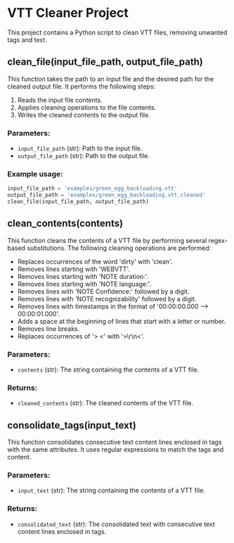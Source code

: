 # VTT Cleaner Project

This project contains a Python script to clean VTT files, removing unwanted tags and text.

## clean_file(input_file_path, output_file_path)

This function takes the path to an input file and the desired path for the cleaned output file. It performs the following steps:

1. Reads the input file contents.
2. Applies cleaning operations to the file contents.
3. Writes the cleaned contents to the output file.

### Parameters:
- `input_file_path` (str): Path to the input file.
- `output_file_path` (str): Path to the output file.

### Example usage:
```python
input_file_path = 'examples/green_egg_backloading.vtt'
output_file_path = 'examples/green_egg_backloading.vtt.cleaned'
clean_file(input_file_path, output_file_path)
```

## clean_contents(contents)

This function cleans the contents of a VTT file by performing several regex-based substitutions. The following cleaning operations are performed:

- Replaces occurrences of the word 'dirty' with 'clean'.
- Removes lines starting with 'WEBVTT'.
- Removes lines starting with 'NOTE duration:'.
- Removes lines starting with 'NOTE language:'.
- Removes lines with 'NOTE Confidence:' followed by a digit.
- Removes lines with 'NOTE recognizability' followed by a digit.
- Removes lines with timestamps in the format of '00:00:00.000 --> 00:00:01.000'.
- Adds a space at the beginning of lines that start with a letter or number.
- Removes line breaks.
- Replaces occurrences of '>  <' with '>\r\n<'.

### Parameters:
- `contents` (str): The string containing the contents of a VTT file.

### Returns:
- `cleaned_contents` (str): The cleaned contents of the VTT file.

## consolidate_tags(input_text)

This function consolidates consecutive text content lines enclosed in <v> tags with the same attributes. It uses regular expressions to match the tags and content.

### Parameters:
- `input_text` (str): The string containing the contents of a VTT file.

### Returns:
- `consolidated_text` (str): The consolidated text with consecutive text content lines enclosed in <v> tags.

